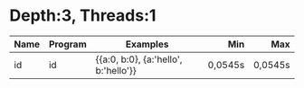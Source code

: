 # Depth:3, Threads:1
Name | Program | Examples | Min | Max
--- | --- | --- | ---: | ---:
id | id | {{a:0, b:0}, {a:'hello', b:'hello'}} | 0,0545s | 0,0545s
